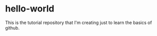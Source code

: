 # hello-world
This is the tutorial repository that I'm creating just to learn the basics of github.
